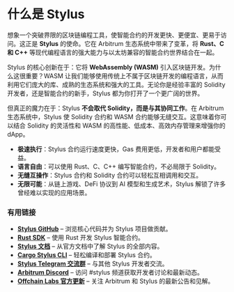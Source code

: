 # 什么是 Stylus  

想象一个突破界限的区块链编程工具，使智能合约的开发更快、更便宜、更易于访问。这正是 **Stylus** 的使命。它在 Arbitrum 生态系统中带来了变革，将 **Rust、C 和 C++** 等现代编程语言的强大能力与以太坊兼容的智能合约世界结合在一起。  

Stylus 的核心创新在于：它将 **WebAssembly (WASM)** 引入区块链开发。为什么这很重要？WASM 让我们能够使用传统上不属于区块链开发的编程语言，从而利用它们庞大的库、成熟的生态系统和强大的工具。无论你是经验丰富的 Solidity 开发者，还是智能合约的新手，Stylus 都为你打开了一个更广阔的世界。  

但真正的魔力在于：Stylus **不会取代 Solidity，而是与其协同工作**。在 Arbitrum 生态系统中，Stylus 使 Solidity 合约和 WASM 合约能够无缝交互。这意味着你可以结合 Solidity 的灵活性和 WASM 的高性能、低成本、高效内存管理来增强你的 dApp。  

- **极速执行**：Stylus 合约运行速度更快，Gas 费用更低，开发者和用户都能受益。  
- **语言自由**：可以使用 Rust、C、C++ 编写智能合约，不必局限于 Solidity。  
- **无缝互操作**：Stylus 合约和 Solidity 合约可以轻松互相调用和交互。  
- **无限可能**：从链上游戏、DeFi 协议到 AI 模型和生成艺术，Stylus 解锁了许多曾经难以实现的应用场景。  

### 有用链接  

- [**Stylus GitHub**](https://github.com/OffchainLabs/stylus) – 浏览核心代码并为 Stylus 项目做贡献。  
- [**Rust SDK**](https://github.com/OffchainLabs/stylus-sdk-rs) – 使用 Rust 开发 Stylus 智能合约。  
- [**Stylus 文档**](https://docs.arbitrum.io/stylus/stylus-gentle-introduction) – 从官方文档中了解 Stylus 的全部内容。  
- [**Cargo Stylus CLI**](https://github.com/OffchainLabs/cargo-stylus) – 轻松编译和部署 Stylus 合约。  
- [**Stylus Telegram 交流群**](https://t.me/arbitrum_stylus) – 与其他 Stylus 开发者交流。  
- [**Arbitrum Discord**](https://discord.gg/arbitrum) – 访问 #stylus 频道获取开发者讨论和最新动态。  
- [**Offchain Labs 官方更新**](https://twitter.com/OffchainLabs) – 关注 Arbitrum 和 Stylus 的最新公告和见解。